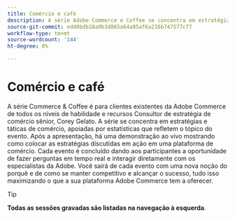 ```yaml
---
title: Comércio e café
description: A série Adobe Commerce e Coffee se concentra em estratégias e táticas de comércio, apoiadas por estatísticas que refletem o tópico do evento.
source-git-commit: edd0bdb28a9b3d065a64a95af6a216b747577c77
workflow-type: tm+mt
source-wordcount: '144'
ht-degree: 0%

---
```


# Comércio e café

A série Commerce &amp; Coffee é para clientes existentes da Adobe Commerce de todos os níveis de habilidade e recursos Consultor de estratégia de comércio sênior, Corey Gelato. A série se concentra em estratégias e táticas de comércio, apoiadas por estatísticas que refletem o tópico do evento. Após a apresentação, há uma demonstração ao vivo mostrando como colocar as estratégias discutidas em ação em uma plataforma de comércio. Cada evento é concluído dando aos participantes a oportunidade de fazer perguntas em tempo real e interagir diretamente com os especialistas da Adobe. Você sairá de cada evento com uma nova noção do porquê e de como se manter competitivo e alcançar o sucesso, tudo isso maximizando o que a sua plataforma Adobe Commerce tem a oferecer.

<!---
## What's New

<table>
<tr>
  <td>
    <a href="https://experienceleague.adobe.com/docs/commerce-events/apac-commerce/2022/analysis-tool.html">
      <img alt="Adobe Commerce Site Wide Analysis Tool" src="./assets/analysis-tool.png" />
    </a>
     <div>
      <a href="https://experienceleague.adobe.com/docs/commerce-events/apac-commerce/2022/analysis-tool.html">
        <strong>Adobe Commerce Site Wide Analysis Tool</strong>
      </a>
    </div>
    <p>
    <em>This webinar is ideal for merchants who want to get real-time access to all system insights, proactive steps to resolve any Adobe Commerce site problems and monitor overall site health.</em>
    <p>
  </td>
  <td>
    <a href="https://experienceleague.adobe.com/docs/commerce-events/apac-commerce/2022/new-relic.html">
      <img alt="New Relic Masterclass" src="./assets/new-relic.png" />
    </a>
     <div>
      <a href="https://experienceleague.adobe.com/docs/commerce-events/apac-commerce/2022/new-relic.html">
        <strong>New Relic Masterclass</strong>
      </a>
    </div>
    <p>
    <em>Join this webinar to learn how to take control of your infrastructure with New Relic. Approach your next campaign with absolute confidence by accessing and understanding your infrastructure data.</em>
    <p>
  </td>  
  <td>
    <a href="https://experienceleague.adobe.com/docs/commerce-events/apac-commerce/2022/upgrade.html">
      <img alt="Benefits of upgrading to Adobe Commerce 2.4.4" src="./assets/upgrade.png" />
    </a>
     <div>
      <a href="https://experienceleague.adobe.com/docs/commerce-events/apac-commerce/2022/upgrade.html">
        <strong>Benefits of upgrading to Adobe Commerce 2.4.4</strong>
      </a>
    </div>
    <p>
    <em>The latest Adobe Commerce release marks a step forward in commerce capabilities, security and performance. Join this webinar to find out how to plan and execute a smooth upgrade to take advantage of the latest improvements.</em>
    <p>
  </td>
</tr>
</table>
--->

>[!TIP]
>
>**Todas as sessões gravadas são listadas na navegação à esquerda**.

